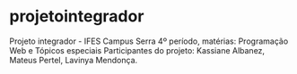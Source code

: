 # projetointegrador
Projeto integrador - IFES Campus Serra
4º período, matérias: Programação Web e Tópicos especiais
Participantes do projeto: Kassiane Albanez, Mateus Pertel, Lavinya Mendonça.

